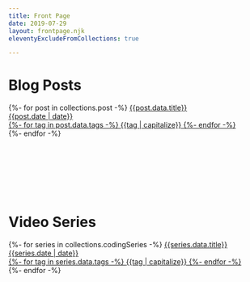 ```yaml
---
title: Front Page
date: 2019-07-29
layout: frontpage.njk
eleventyExcludeFromCollections: true

---
```

<h1>Blog Posts</h1>
<div class="posts">
    {%- for post in collections.post -%}
        <a href={{post.url}}>
            <span class="title">{{post.data.title}}</span>
            <div class="meta">
                <span class="date">{{post.date | date}}</span>
                <div class="tags">
                    {%- for tag in post.data.tags -%}
                        <span class="tag">{{tag | capitalize}}</span>
                    {%- endfor -%}    
                </div>
            </div>
        </a>
    {%- endfor -%}
</div>

<div style="margin-top:150px"></div>
<h1>Video Series</h1>
<div class="posts">
    {%- for series in collections.codingSeries -%}
        <a href={{series.url}}>
            <span class="title">{{series.data.title}}</span>
            <div class="meta">
                <span class="date">{{series.date | date}}</span>
                <div class="tags">
                    {%- for tag in series.data.tags -%}
                        <span class="tag">{{tag | capitalize}}</span>
                    {%- endfor -%}    
                </div>
            </div>
        </a>
    {%- endfor -%}
</div>